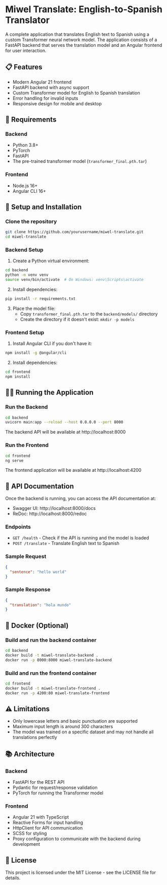 # Miwel Translate: English-to-Spanish Translator

A complete application that translates English text to Spanish using a custom Transformer neural network model. The application consists of a FastAPI backend that serves the translation model and an Angular frontend for user interaction.

## 📋 Features

- Modern Angular 21 frontend
- FastAPI backend with async support
- Custom Transformer model for English to Spanish translation
- Error handling for invalid inputs
- Responsive design for mobile and desktop

## 🔧 Requirements

### Backend
- Python 3.8+
- PyTorch
- FastAPI
- The pre-trained transformer model (`transformer_final.pth.tar`)

### Frontend
- Node.js 16+
- Angular CLI 16+

## 🚀 Setup and Installation

### Clone the repository
```bash
git clone https://github.com/yourusername/miwel-translate.git
cd miwel-translate
```

### Backend Setup
1. Create a Python virtual environment:
```bash
cd backend
python -m venv venv
source venv/bin/activate  # On Windows: venv\Scripts\activate
```

2. Install dependencies:
```bash
pip install -r requirements.txt
```

3. Place the model file:
   - Copy `transformer_final.pth.tar` to the `backend/models/` directory
   - Create the directory if it doesn't exist: `mkdir -p models`

### Frontend Setup
1. Install Angular CLI if you don't have it:
```bash
npm install -g @angular/cli
```

2. Install dependencies:
```bash
cd frontend
npm install
```

## 🏃‍♂️ Running the Application

### Run the Backend
```bash
cd backend
uvicorn main:app --reload --host 0.0.0.0 --port 8000
```
The backend API will be available at http://localhost:8000

### Run the Frontend
```bash
cd frontend
ng serve
```
The frontend application will be available at http://localhost:4200

## 📝 API Documentation

Once the backend is running, you can access the API documentation at:
- Swagger UI: http://localhost:8000/docs
- ReDoc: http://localhost:8000/redoc

### Endpoints
- `GET /health` - Check if the API is running and the model is loaded
- `POST /translate` - Translate English text to Spanish

### Sample Request
```json
{
  "sentence": "hello world"
}
```

### Sample Response
```json
{
  "translation": "hola mundo"
}
```

## 🐳 Docker (Optional)

### Build and run the backend container
```bash
cd backend
docker build -t miwel-translate-backend .
docker run -p 8000:8000 miwel-translate-backend
```

### Build and run the frontend container
```bash
cd frontend
docker build -t miwel-translate-frontend .
docker run -p 4200:80 miwel-translate-frontend
```

## ⚠️ Limitations

- Only lowercase letters and basic punctuation are supported
- Maximum input length is around 300 characters
- The model was trained on a specific dataset and may not handle all translations perfectly

## 📚 Architecture

### Backend
- FastAPI for the REST API
- Pydantic for request/response validation
- PyTorch for running the Transformer model

### Frontend
- Angular 21 with TypeScript
- Reactive Forms for input handling
- HttpClient for API communication
- SCSS for styling
- Proxy configuration to communicate with the backend during development

## 📝 License

This project is licensed under the MIT License - see the LICENSE file for details.